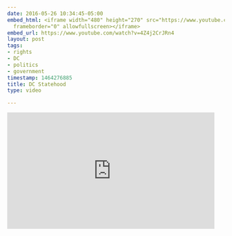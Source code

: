```yaml
---
date: 2016-05-26 10:34:45-05:00
embed_html: <iframe width="480" height="270" src="https://www.youtube.com/embed/4Z4j2CrJRn4?feature=oembed"
  frameborder="0" allowfullscreen></iframe>
embed_url: https://www.youtube.com/watch?v=4Z4j2CrJRn4
layout: post
tags:
- rights
- DC
- politics
- government
timestamp: 1464276885
title: DC Statehood
type: video

---
```

<iframe width="480" height="270" src="https://www.youtube.com/embed/4Z4j2CrJRn4?feature=oembed" frameborder="0" allowfullscreen></iframe>


